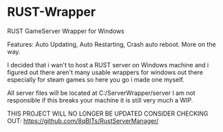 # RUST-Wrapper
RUST GameServer Wrapper for Windows

Features: Auto Updating, Auto Restarting, Crash auto reboot. More on the way.

I decided that i wan't to host a RUST server on Windows machine and i figured out there aren't many usable wrappers for windows out there especially for steam games so here you go i made one myself.

All server files will be located at C:/ServerWrapper/server
I am not responsible if this breaks your machine it is still very much a WIP.

THIS PROJECT WILL NO LONGER BE UPDATED CONSIDER CHECKING OUT: https://github.com/8qBITs/RustServerManager/
